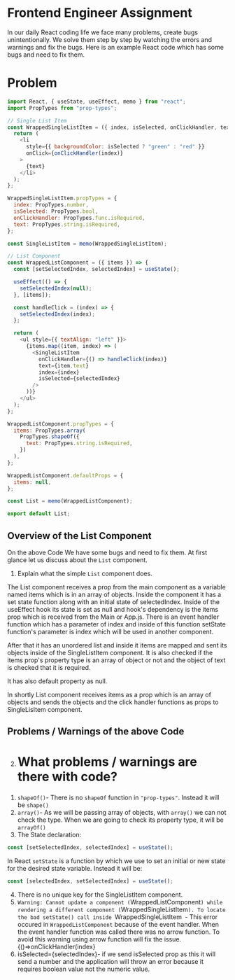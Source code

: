 # Frontend Engineer Assignment

In our daily React coding life we face many problems, create bugs unintentionally. We solve them step by step by watching the errors and warnings and fix the bugs.
Here is an example React code which has some bugs and need to fix them.

# Problem

```javascript
import React, { useState, useEffect, memo } from "react";
import PropTypes from "prop-types";

// Single List Item
const WrappedSingleListItem = ({ index, isSelected, onClickHandler, text }) => {
  return (
    <li
      style={{ backgroundColor: isSelected ? "green" : "red" }}
      onClick={onClickHandler(index)}
    >
      {text}
    </li>
  );
};

WrappedSingleListItem.propTypes = {
  index: PropTypes.number,
  isSelected: PropTypes.bool,
  onClickHandler: PropTypes.func.isRequired,
  text: PropTypes.string.isRequired,
};

const SingleListItem = memo(WrappedSingleListItem);

// List Component
const WrappedListComponent = ({ items }) => {
  const [setSelectedIndex, selectedIndex] = useState();

  useEffect(() => {
    setSelectedIndex(null);
  }, [items]);

  const handleClick = (index) => {
    setSelectedIndex(index);
  };

  return (
    <ul style={{ textAlign: "left" }}>
      {items.map((item, index) => (
        <SingleListItem
          onClickHandler={() => handleClick(index)}
          text={item.text}
          index={index}
          isSelected={selectedIndex}
        />
      ))}
    </ul>
  );
};

WrappedListComponent.propTypes = {
  items: PropTypes.array(
    PropTypes.shapeOf({
      text: PropTypes.string.isRequired,
    })
  ),
};

WrappedListComponent.defaultProps = {
  items: null,
};

const List = memo(WrappedListComponent);

export default List;
```

## Overview of the List Component

On the above Code We have some bugs and need to fix them.
At first glance let us discuss about the `List` component.

1. Explain what the simple `List` component does.

The List component receives a prop from the main component as a variable named items which is in an array of objects. Inside the component it has a set state function along with an initial state of selectedIndex. Inside of the useEffect hook its state is set as null and hook's dependency is the items prop which is received from the Main or App.js. There is an event handler function which has a parameter of index and inside of this function setState function's parameter is index which will be used in another component.

After that it has an unordered list and inside it items are mapped and sent its objects inside of the SingleListItem component. It is also checked if the items prop's property type is an array of object or not and the object of text is checked that it is required.

It has also default property as null.

In shortly List component receives items as a prop which is an array of objects and sends the objects and the click handler functions as props to SingleLisItem component.

## Problems / Warnings of the above Code

2. # What problems / warnings are there with code?

###

1. `shapeOf()`- There is no `shapeOf` function in `"prop-types"`. Instead it will be `shape()`
2. `array()`- As we will be passing array of objects, with `array()` we can not check the type. When we are going to check its property type, it will be `arrayOf()`
3. The State declaration:

```javascript
const [setSelectedIndex, selectedIndex] = useState();
```

In React `setState` is a function by which we use to set an initial or new state for the desired state variable. Instead it will be:

```javascript
const [selectedIndex, setSelectedIndex] = useState();
```

4. There is no unique key for the SingleListItem component.
5. `Warning: Cannot update a component (`WrappedListComponent`) while rendering a different component (`WrappedSingleListItem`). To locate the bad setState() call inside `WrappedSingleListItem` `- This error occured in `WrappedListComponent` because of the event handler. When the event handler function was called there was no arrow function. To avoid this warning using arrow function will fix the issue.
   {()=>onClickHandler(index}
6. isSelected={selectedIndex}- if we send isSelected prop as this it will send a number and the application will throw an error because it requires boolean value not the numeric value.
